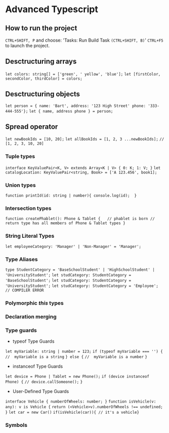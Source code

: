 # Advanced Typescript

## How to run the project

`CTRL+SHIFT, P` and choose: 'Tasks: Run Build Task `(CTRL+SHIFT, B)`'
`CTRL+F5` to launch the project.

## Desctructuring arrays

`let colors: string[] = ['green', ' yellow', 'blue'];`
`let [firstColor, secondColor, thirdColor] = colors;`

## Desctructuring objects

`let person = {
    name: 'Bart',
    address: '123 High Street'
    phone: '333-444-555'};`
`let { name, address phone } = person;`

## Spread operator

`let newBookIds = [10, 20];`
`let allBookIds = [1, 2, 3 ...newBookIds];`
`//  [1, 2, 3, 10, 20]`

### Tuple types

`interface KeyValuePair<K, V> extends Array<K | V> {
    0: K;
    1: V;
}`
`let catalogLocation: KeyValuePair<string, Book> = ['A 123.456', book1];`

### Union types

`function printId(id: string | number){ console.log(id);  }`

### Intersection types

`function createPhablet(): Phone & Tablet {  
    // phablet is born
    // return type has all members of Phone & Tablet types
}`

### String Literal Types

`let employeeCategory: 'Manager' | 'Non-Manager' = 'Manager';`

### Type Aliases

`type StudentCategory = 'BaseSchoolStudent' | 'HighSchoolStudent' | 'UniversityStudent';`
`let studCategory: StudentCategory = 'BaseSchoolStudent';`
`let studCategory: StudentCategory = 'UniversityStudent';`
`let studCategory: StudentCategory = 'Employee'; // COMPILER ERROR`

### Polymorphic *this* types

### Declaration merging

### Type guards

* typeof Type Guards
  
`let myVariable: string | number = 123;`
`if (typeof myVariable === '') {`
    `//  myVariable is a string`
`} else {`
    `//  myVariable is a number`
`}`

* instanceof Type Guards

`let device = Phone | Tablet = new Phone();`
`if (device instanceof Phone) {`
    `// device.callSomeone();`
`}`

* User-Defined Type Guards

`interface Vehicle { numberOfWheels: number; }`
`function isVehicle(v: any): v is Vehicle {`
    `return (<Vehicle>v).numberOfWheels !== undefined;`
`}`
`let car = new Car()`
`if(isVehicle(car)){ // it's a vehicle}`

### Symbols
